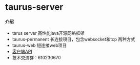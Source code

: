 # taurus-server

#### 介绍
- tarus server 高性能java开源网络框架
- taurus-permanent 长连接项目，包含websocket和tcp 两种方式
- taurus-web 短连接web项目
- [客户端API](https://gitee.com/daixiwei/taurus-client)
- 技术交流群：610230670
